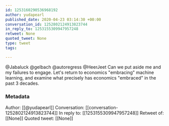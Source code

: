 ```yaml
---
id: 1253160290536968192
author: yudapearl
published_date: 2020-04-23 03:14:30 +00:00
conversation_id: 1252802124913823744
in_reply_to: 1253155309947957248
retweet: None
quoted_tweet: None
type: tweet
tags:

---
```


@Jabaluck @gelbach @autoregress @HeerJeet Can we put aside me and my failures to engage. Let's return to economics "embracing" machine learning, and examine what precisely has economics "embraced" in the past 3 decades.

### Metadata

Author: [[@yudapearl]]
Conversation: [[conversation-1252802124913823744]]
In reply to: [[1253155309947957248]]
Retweet of: [[None]]
Quoted tweet: [[None]]
